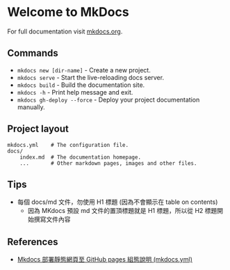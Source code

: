 # Welcome to MkDocs

For full documentation visit [mkdocs.org](https://www.mkdocs.org).

## Commands

- `mkdocs new [dir-name]` - Create a new project.
- `mkdocs serve` - Start the live-reloading docs server.
- `mkdocs build` - Build the documentation site.
- `mkdocs -h` - Print help message and exit.
- `mkdocs gh-deploy --force` - Deploy your project documentation manually.

## Project layout

    mkdocs.yml    # The configuration file.
    docs/
        index.md  # The documentation homepage.
        ...       # Other markdown pages, images and other files.

## Tips
- 每個 docs/md 文件，勿使用 H1 標題 (因為不會顯示在 table on contents)
  - 因為 MKdocs 預設 md 文件的置頂標題就是 H1 標題，所以從 H2 標題開始撰寫文件內容

## References

- [Mkdocs 部署靜態網頁至 GitHub pages 組態說明 (mkdocs.yml)](https://zhuanlan.zhihu.com/p/613038183)
